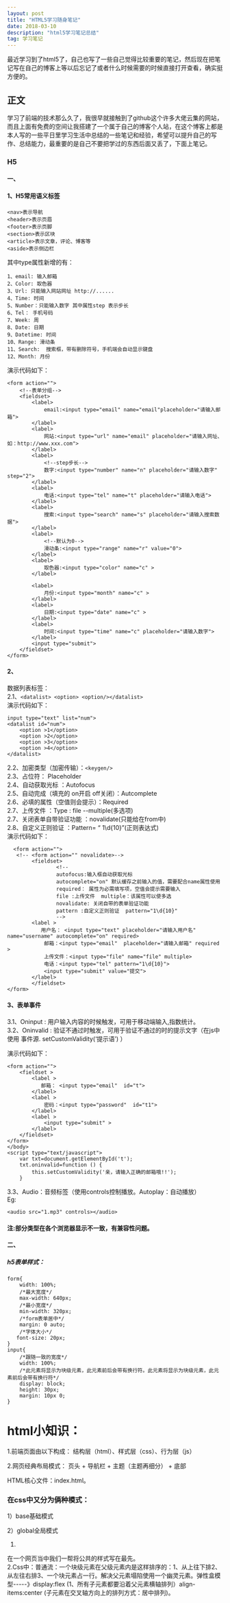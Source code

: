 ```yaml
---
layout: post
title: "HTML5学习随身笔记"
date: 2018-03-10
description: "html5学习笔记总结"
tag: 学习笔记 
--- 
```

 

  最近学习到了html5了，自己也写了一些自己觉得比较重要的笔记，然后现在把笔记写在自己的博客上等以后忘记了或者什么时候需要的时候直接打开查看，确实挺方便的。<br/>

## 正文


学习了前端的技术那么久了，我很早就接触到了github这个许多大佬云集的网站，而且上面有免费的空间让我搭建了一个属于自己的博客个人站，在这个博客上都是本人写的一些平日里学习生活中总结的一些笔记和经验，希望可以提升自己的写作、总结能力，最重要的是自己不要把学过的东西后面又丢了，下面上笔记。<br/>

### H5

#### 一、

#### 1、H5常用语义标签

```
<nav>表示导航
<header>表示页眉
<footer>表示页脚
<section>表示区块
<article>表示文章，评论、博客等
<aside>表示侧边栏				
```
其中type属性新增的有：
```
1、email: 输入邮箱
2、Color: 取色器
3、Url: 只能输入网站网址 http://......
4、Time: 时间
5、Number：只能输入数字 其中属性step 表示步长
6、Tel： 手机号码
7、Week: 周
8、Date: 日期
9、Datetime: 时间
10、Range: 滑动条
11、Search:  搜索框，带有删除符号，手机端会自动显示键盘
12、Month: 月份
```
演示代码如下：
```
<form action="">
    <!--表单分组-->
    <fieldset>
        <label>
            email:<input type="email" name="email"placeholder="请输入邮箱">
        </label>
        <label>
            网站:<input type="url" name="email" placeholder="请输入网址、如：http://www.xxx.com">
        </label>
        <label>
            <!--step步长-->
            数字:<input type="number" name="n" placeholder="请输入数字" step="2">
        </label>
        <label>
            电话:<input type="tel" name="t" placeholder="请输入电话">
        </label>
        <label>
            搜索:<input type="search" name="s" placeholder="请输入搜索数据">
        </label>
        <label>
            <!--默认为0-->
            滑动条:<input type="range" name="r" value="0">
        </label>
        <label>
            取色器:<input type="color" name="c" >
        </label>

        <label>
            月份:<input type="month" name="c" >
        </label>
        <label>
            日期:<input type="date" name="c" >
        </label>
        <label>
            时间:<input type="time" name="c" placeholder="请输入数字">
        </label>
        <input type="submit">
    </fieldset>
</form>

```
#### 2、 
数据列表标签：</br>
2.1、```<datalist> <option> <option/></datalist>```</br>
演示代码如下：
```
input type="text" list="num">
<datalist id="num">
    <option >1</option>
    <option >2</option>
    <option >3</option>
    <option >4</option>
</datalist>
```
2.2、加密类型（加密传输）：```<keygen/>```
</br>
2.3、占位符：  Placeholder </br>
2.4、自动获取光标 ：Autofocus</br>
2.5、自动完成（填充的 on开启 off关闭）：Autcomplete </br>
2.6、必填的属性（空值则会提示）：Required </br>
2.7、上传文件 ：Type : file  --multiple(多选项)</br>
2.7、关闭表单自带验证功能 ：novalidate(只能给在from中)</br>
2.8、自定义正则验证  ：Pattern= “ 1\d{10}”(正则表达式)</br>
演示代码如下：
```
  <form action="">
   <!-- <form action="" novalidate>-->
        <fieldset>
                <!--
                autofocus:输入框自动获取光标
                autocomplete="on" 默认缓存之前输入的值，需要配合name属性使用
                required： 属性为必需填写项，空值会提示需要输入
                file :上传文件  multiple：该属性可以使多选
                novalidate: 关闭自带的表单验证功能
                pattern :自定义正则验证  pattern="1\d{10}"
                -->
        <label >
           用户名： <input type="text" placeholder="请输入用户名"  name="username" autocomplete="on" required>
            邮箱：<input type="email"  placeholder="请输入邮箱" required >
            上传文件：<input type="file" name="file" multiple>
            电话：<input type="tel" pattern="1\d{10}">
            <input type="submit" value="提交">
        </label>
        </fieldset>
</form>
```
#### 3、表单事件
3.1、Oninput : 用户输入内容的时候触发，可用于移动端输入,指数统计。</br>
3.2、Oninvalid : 验证不通过时触发，可用于验证不通过的时的提示文字（在js中使用 事件源. setCustomValidity(‘提示语’)  ）

演示代码如下：
```
<form action="">
    <fieldset >
        <label >
           邮箱： <input type="email"  id="t">
        </label>
        <label >
            密码：<input type="password"  id="t1">
        </label>
        <label >
            <input type="submit" >
        </label>
    </fieldset>
</form>
</body>
<script type="text/javascript">
    var txt=document.getElementById('t');
    txt.oninvalid=function () {
        this.setCustomValidity('亲，请输入正确的邮箱哦!!');
    }
```
3.3、Audio：音频标签（使用controls控制播放。Autoplay：自动播放）</br>
Eg:
```
<audio src="1.mp3" controls></audio>
```


#### 注:部分类型在各个浏览器显示不一致，有兼容性问题。
#### 二、
##### h5表单样式：

````
form{
    width: 100%;
    /*最大宽度*/
    max-width: 640px;
    /*最小宽度*/
    min-width: 320px;
    /*form表单居中*/
    margin: 0 auto;
    /*字体大小*/
   font-size: 20px;
}
input{
    /*跟随一致的宽度*/
    width: 100%;
    /*此元素将显示为块级元素，此元素前后会带有换行符。此元素将显示为块级元素，此元素前后会带有换行符*/
    display: block;
    height: 30px;
    margin: 10px 0;
}

````
html小知识：
=================
 1.前端页面由以下构成：
		结构层（html）、样式层（css）、行为层（js）<br/>
	
2.网页经典布局模式：
  页头 + 导航栏 + 主题（主题再细分） + 底部 <br/>

HTML核心文件：index.html。<br/>
### 在css中又分为俩种模式：

 1）base基础模式
 
 2）global全局模式<br/>
 

 1.
 在一个网页当中我们一帮将公共的样式写在最先。</br>
 2.Css中：普通流：一个块级元素在父级元素内是这样排序的：1、从上往下排2、从左往右排3、一个块元素占一行。解决父元素塌陷使用一个幽灵元素。弹性盒模型-----》display:flex   (1、所有子元素都要沿着父元素横轴排列）align-items:center (子元素在交叉轴方向上的排列方式：居中排列)。
 
	
